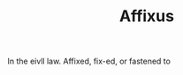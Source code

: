 ---
title: Affixus
letter: A
permalink: "/definitions/bld-affixus.html"
body: In the eivll law. Affixed, fix-ed, or fastened to
published_at: '2018-07-07'
source: Black's Law Dictionary 2nd Ed (1910)
layout: post
---
